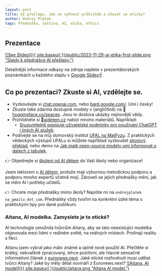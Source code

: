 ```yaml
---
layout: post
title: AI přešlapy. Jak se vyhnout průšvihům a chovat se eticky?
author: Ondrej Platek
tags: Přednáška, čeština, AI, etika, ethics 
---
```




## Prezentace 
[![See Slides]({{ site.baseurl }}/public/2023-11-29-ai-etika-first-slide.png "Slajdy k přednášce AI
přešlapy.")](https://docs.google.com/presentation/d/1NRZ860g7AUce9xL1XpDucEhnPBFc1y6Ei6hj8gUy8o8/edit?usp=sharing)

Detailnější informace odkazy na zdroje najdete v prezentátorských poznámkách u každého slajdu
 v [Google Slides](https://docs.google.com/presentation/d/1NRZ860g7AUce9xL1XpDucEhnPBFc1y6Ei6hj8gUy8o8/edit?usp=sharing)☝️.


## Co po prezentaci? Zkuste si AI, vzdělejte se.
- Vyzkoušejte si [chat.openai.com](https://chat.openai.com), nebo [bard.google.com/](https://bard.google.com). Umí i česky!
- Zkuste také zdarma dostupně modely v (angličtině) na 🤗[huggingface.co/spaces](https://huggingface.co/spaces). Jsou to doslova ukázky nejnovější vědy.
- Prohlídněte si 🤖[aidetem.cz](https://aidetem.cz) nabízí mnoho materiálů. Například:
  - [Sruzumitelně popisuje uživatelské podmínky pro používání ChatGPT i jiných AI služeb](https://aidetem.cz/skoleni-cast-2-ai-do-skolnich-lavic/#ai-pravni-aspekty).
- Podívejte se na můj domovský institut [UFAL na MatFyzu](https://ufal.mff.cuni.cz/). Z praktických vědeckých výstupů UFALu si můžete například vyzkoušet [strojový překlad](https://translator.cuni.cz/), nebo demo na [Jak malé open-source modely umí informovat o datech z tabulek](https://quest.ms.mff.cuni.cz/nlg/tabgenie). 

👉 Objednejte si [školení od AI dětem](https://aidetem.cz/skoleni/) do Vaší školy nebo organizace!

Jsem lektorem u [AI dětem](https://aidetem.cz), protože mají výbornou metodickou podporu a podporu mnoho expertů včetně mojí. Zároveň se jejich přednášky mění, jak se mění AI i potřeby učitelů. 

👉 Chcete moje přednášky mimo školy? Napište mi na `ondrejplatek na_gmailu_dot_com`. Přednášky vždy tvořím na konkrétní úzké téma s praktickými tipy pro dané publikum.

### Aitana, AI modelka. Zamyslete je to etické?
AI technologie umožnila tvůrcům Aitany, aby se tato neexistující modelka objevovala mezi lidmi v reálném světě, na reálných místech. Prolínají realitu s fikcí.

Aitanu jsem vybral jako málo známé a úplně nové použití AI.
Přečtěte si krátký, nekvalitně zpracovaný, lehce pozitivní, ale hlavně sensačně informativní článek z [euronews.next](https://www.euronews.com/next/2023/11/22/meet-the-first-spanish-ai-model-earning-up-to-10000-per-month). Jaké etické rozhodnutí musí udělat tvůrci Aitany? Jaké by měly dělat novináři z Euronews.next?
[![Aitana, AI model]({{ site.baseurl }}/public/aitana.png "Aitana AI model.")](https://www.euronews.com/next/2023/11/22/meet-the-first-spanish-ai-model-earning-up-to-10000-per-month)
